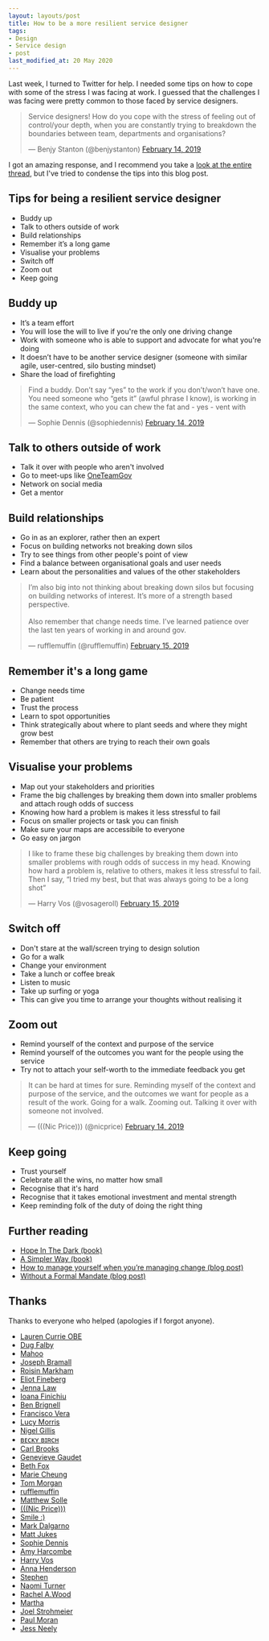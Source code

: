 ```yaml
---
layout: layouts/post
title: How to be a more resilient service designer
tags:
- Design
- Service design
- post
last_modified_at: 20 May 2020
---
```


Last week, I turned to Twitter for help. I needed some tips on how to cope with some of the stress I was facing at work. I guessed that the challenges I was facing were pretty common to those faced by service designers.

<blockquote><p>Service designers! How do you cope with the stress of feeling out of control/your depth, when you are constantly trying to breakdown the boundaries between team, departments and organisations?</p>&mdash; Benjy Stanton (@benjystanton) <a href="https://twitter.com/benjystanton/status/1096064210566561793?ref_src=twsrc%5Etfw">February 14, 2019</a></blockquote>

I got an amazing response, and I recommend you take a [look at the entire thread](https://twitter.com/benjystanton/status/1096064210566561793), but I've tried to condense the tips into this blog post.

## Tips for being a resilient service designer

- Buddy up
- Talk to others outside of work
- Build relationships
- Remember it’s a long game
- Visualise your problems
- Switch off
- Zoom out
- Keep going

## Buddy up
- It’s a team effort
- You will lose the will to live if you're the only one driving change
- Work with someone who is able to support and advocate for what you're doing
- It doesn’t have to be another service designer (someone with similar agile, user-centred, silo busting mindset)
- Share the load of firefighting

<blockquote><p>Find a buddy. Don’t say “yes” to the work if you don’t/won’t have one. You need someone who “gets it” (awful phrase I know), is working in the same context, who you can chew the fat and - yes - vent with</p>&mdash; Sophie Dennis (@sophiedennis) <a href="https://twitter.com/sophiedennis/status/1096100855718256640?ref_src=twsrc%5Etfw">February 14, 2019</a></blockquote>

## Talk to others outside of work
- Talk it over with people who aren't involved
- Go to meet-ups like [OneTeamGov](https://www.oneteamgov.uk/)
- Network on social media
- Get a mentor

## Build relationships
- Go in as an explorer, rather then an expert
- Focus on building networks not breaking down silos
- Try to see things from other people's point of view
- Find a balance between organisational goals and user needs
- Learn about the personalities and values of the other stakeholders

<blockquote><p>I’m also big into not thinking about breaking down silos but focusing on building networks of interest. It’s more of a strength based perspective.<br><br>Also remember that change needs time. I’ve learned patience over the last ten years of working in and around gov.</p>&mdash; rufflemuffin (@rufflemuffin) <a href="https://twitter.com/rufflemuffin/status/1096321215814402048?ref_src=twsrc%5Etfw">February 15, 2019</a></blockquote>

## Remember it's a long game
- Change needs time
- Be patient
- Trust the process
- Learn to spot opportunities
- Think strategically about where to plant seeds and where they might grow best
- Remember that others are trying to reach their own goals

## Visualise your problems
- Map out your stakeholders and priorities
- Frame the big challenges by breaking them down into smaller problems and attach rough odds of success
- Knowing how hard a problem is makes it less stressful to fail
- Focus on smaller projects or task you can finish
- Make sure your maps are accessibile to everyone
- Go easy on jargon

<blockquote><p>I like to frame these big challenges by breaking them down into smaller problems with rough odds of success in my head. Knowing how hard a problem is, relative to others, makes it less stressful to fail. Then I say, “I tried my best, but that was always going to be a long shot”</p>&mdash; Harry Vos (@vosageroll) <a href="https://twitter.com/vosageroll/status/1096307866829549568?ref_src=twsrc%5Etfw">February 15, 2019</a></blockquote>

## Switch off
- Don't stare at the wall/screen trying to design solution
- Go for a walk
- Change your environment
- Take a lunch or coffee break
- Listen to music
- Take up surfing or yoga
- This can give you time to arrange your thoughts without realising it

## Zoom out
- Remind yourself of the context and purpose of the service
- Remind yourself of the outcomes you want for the people using the service
- Try not to attach your self-worth to the immediate feedback you get

<blockquote><p>It can be hard at times for sure. Reminding myself of the context and purpose of the service, and the outcomes we want for people as a result of the work. Going for a walk. Zooming out. Talking it over with someone not involved.</p>&mdash; (((Nic Price))) (@nicprice) <a href="https://twitter.com/nicprice/status/1096081140929232897?ref_src=twsrc%5Etfw">February 14, 2019</a></blockquote>

## Keep going
- Trust yourself
- Celebrate all the wins, no matter how small
- Recognise that it's hard
- Recognise that it takes emotional investment and mental strength
- Keep reminding folk of the duty of doing the right thing

## Further reading
- [Hope In The Dark (book)](https://www.amazon.co.uk/Hope-Dark-Canons-Book-51-ebook/dp/B002VM7FRQ/)
- [A Simpler Way (book)](https://www.amazon.co.uk/Simpler-Way-WHEATLEY/dp/1576750507)
- [How to manage yourself when you’re managing change (blog post)](https://medium.nobl.io/how-to-manage-yourself-when-youre-managing-change-e7f2a0522f1?gi=3e21fc8700ec)
- [Without a Formal Mandate (blog post)](https://medium.com/@firebethfox/without-a-formal-mandate-8da218b0406b)

## Thanks

Thanks to everyone who helped (apologies if I forgot anyone).

- [Lauren Currie OBE](https://twitter.com/Redjotter)
- [Dug Falby](https://twitter.com/dug)
- [Mahoo](https://twitter.com/SystemsNinja)
- [Joseph Bramall](https://twitter.com/JDBramall)
- [Roisin Markham](https://twitter.com/CreativeDynamix)
- [Eliot Fineberg](https://twitter.com/eliotfineberg)
- [Jenna Law](https://twitter.com/plexusdesigner)
- [Ioana Finichiu](https://twitter.com/IFiniq)
- [Ben Brignell](https://twitter.com/benbrignell)
- [Francisco Vera](https://twitter.com/fcoveram)
- [Lucy Morris](https://twitter.com/lucyclmorris)
- [Nigel Gillis](https://twitter.com/nigel_ux)
- [ʙᴇᴄᴋʏ ʙɪʀᴄʜ](https://twitter.com/beckybirch_)
- [Carl Brooks](https://twitter.com/carlbrooks191)
- [Genevieve Gaudet](https://twitter.com/genevievegau)
- [Beth Fox](https://twitter.com/firebethfox)
- [Marie Cheung](https://twitter.com/mariecheungsays)
- [Tom Morgan](https://twitter.com/tsmz)
- [rufflemuffin](https://twitter.com/rufflemuffin)
- [Matthew Solle](https://twitter.com/solle)
- [(((Nic Price)))](https://twitter.com/nicprice)
- [Smile :)](https://twitter.com/janereid73)
- [Mark Dalgarno](https://twitter.com/markdalgarno)
- [Matt Jukes](https://twitter.com/jukesie)
- [Sophie Dennis](https://twitter.com/sophiedennis)
- [Amy Harcombe](https://twitter.com/AmyLouWoo)
- [Harry Vos](https://twitter.com/vosageroll)
- [Anna Henderson](https://twitter.com/littleannalaugh)
- [Stephen](https://twitter.com/stevanbarry)
- [Naomi Turner](https://twitter.com/Naomi_Turner)
- [Rachel A.Wood](https://twitter.com/woodylittle0910)
- [Martha](https://twitter.com/marthalaldridge)
- [Joel Strohmeier](https://twitter.com/JoelStrohmeier)
- [Paul Moran](https://twitter.com/pjmoran)
- [Jess Neely](https://twitter.com/jess_neely)
